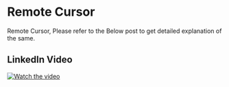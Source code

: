 # Remote Cursor

Remote Cursor, Please refer to the Below post to get detailed explanation of the same.

## LinkedIn Video

[![Watch the video](https://img.shields.io/badge/Watch-Video-blue)](https://www.linkedin.com/feed/update/urn:li:activity:7228596067267665920/)
